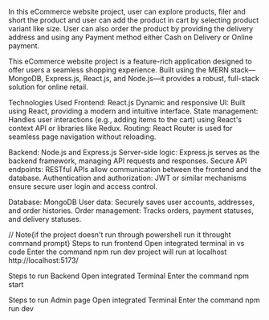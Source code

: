 In this eCommerce website project, user can explore products, filer and short the product and user can add the product in cart by selecting product variant like size. User can also order the product by providing the delivery address and using any Payment method either Cash on Delivery or Online payment.

This eCommerce website project is a feature-rich application designed to offer users a seamless shopping experience. Built using the MERN stack—MongoDB, Express.js, React.js, and Node.js—it provides a robust, full-stack solution for online retail.

Technologies Used
Frontend: React.js
Dynamic and responsive UI: Built using React, providing a modern and intuitive interface.
State management: Handles user interactions (e.g., adding items to the cart) using React's context API or libraries like Redux.
Routing: React Router is used for seamless page navigation without reloading.

Backend: Node.js and Express.js
Server-side logic: Express.js serves as the backend framework, managing API requests and responses.
Secure API endpoints: RESTful APIs allow communication between the frontend and the database.
Authentication and authorization: JWT or similar mechanisms ensure secure user login and access control.

Database: MongoDB
User data: Securely saves user accounts, addresses, and order histories.
Order management: Tracks orders, payment statuses, and delivery statuses.

// Note{if the project doesn't run through powershell run it throught command prompt}
Steps to run frontend 
Open integrated terminal in vs code
Enter the command
npm run dev 
project will run at localhost http://localhost:5173/

Steps to run Backend
Open integrated Terminal
Enter the command
npm start

Steps to run Admin page
Open integrated Terminal
Enter the command
npm run dev


